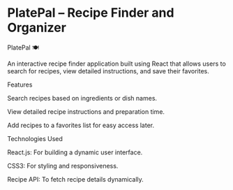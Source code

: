 <h1>
PlatePal – Recipe Finder and Organizer
</h1>

PlatePal 🍽️

An interactive recipe finder application built using React that allows users to search for recipes, view detailed instructions, and save their favorites.


Features

Search recipes based on ingredients or dish names.

View detailed recipe instructions and preparation time.

Add recipes to a favorites list for easy access later.


Technologies Used

React.js: For building a dynamic user interface.

CSS3: For styling and responsiveness.

Recipe API: To fetch recipe details dynamically. 
